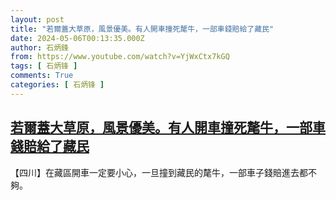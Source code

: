 ```yaml
---
layout: post
title: "若爾蓋大草原，風景優美。有人開車撞死氂牛，一部車錢賠給了藏民"
date: 2024-05-06T00:13:35.000Z
author: 石炳鋒
from: https://www.youtube.com/watch?v=YjWxCtx7kGQ
tags: [ 石炳锋 ]
comments: True
categories: [ 石炳锋 ]
---
```

<!--1714954415000-->
[若爾蓋大草原，風景優美。有人開車撞死氂牛，一部車錢賠給了藏民](https://www.youtube.com/watch?v=YjWxCtx7kGQ)
------

<div>
【四川】在藏區開車一定要小心，一旦撞到藏民的氂牛，一部車子錢賠進去都不夠。
</div>
